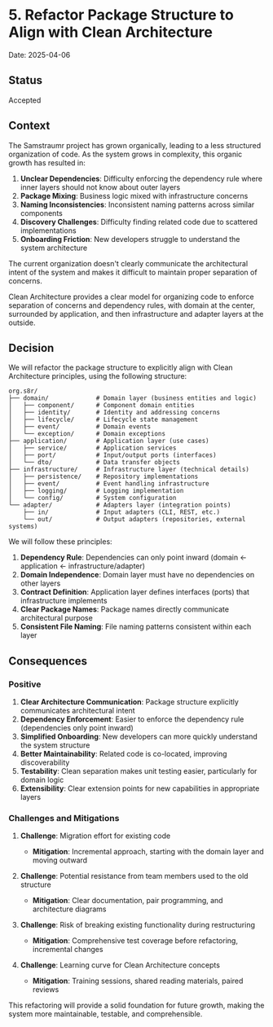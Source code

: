 # 5. Refactor Package Structure to Align with Clean Architecture

Date: 2025-04-06

## Status

Accepted

## Context

The Samstraumr project has grown organically, leading to a less structured organization of code. As the system grows in complexity, this organic growth has resulted in:

1. **Unclear Dependencies**: Difficulty enforcing the dependency rule where inner layers should not know about outer layers
2. **Package Mixing**: Business logic mixed with infrastructure concerns
3. **Naming Inconsistencies**: Inconsistent naming patterns across similar components
4. **Discovery Challenges**: Difficulty finding related code due to scattered implementations
5. **Onboarding Friction**: New developers struggle to understand the system architecture

The current organization doesn't clearly communicate the architectural intent of the system and makes it difficult to maintain proper separation of concerns.

Clean Architecture provides a clear model for organizing code to enforce separation of concerns and dependency rules, with domain at the center, surrounded by application, and then infrastructure and adapter layers at the outside.

## Decision

We will refactor the package structure to explicitly align with Clean Architecture principles, using the following structure:

```
org.s8r/
├── domain/             # Domain layer (business entities and logic)
│   ├── component/      # Component domain entities
│   ├── identity/       # Identity and addressing concerns
│   ├── lifecycle/      # Lifecycle state management
│   ├── event/          # Domain events
│   └── exception/      # Domain exceptions
├── application/        # Application layer (use cases)
│   ├── service/        # Application services
│   ├── port/           # Input/output ports (interfaces)
│   └── dto/            # Data transfer objects
├── infrastructure/     # Infrastructure layer (technical details)
│   ├── persistence/    # Repository implementations
│   ├── event/          # Event handling infrastructure
│   ├── logging/        # Logging implementation
│   └── config/         # System configuration
└── adapter/            # Adapters layer (integration points)
    ├── in/             # Input adapters (CLI, REST, etc.)
    └── out/            # Output adapters (repositories, external systems)
```

We will follow these principles:

1. **Dependency Rule**: Dependencies can only point inward (domain ← application ← infrastructure/adapter)
2. **Domain Independence**: Domain layer must have no dependencies on other layers
3. **Contract Definition**: Application layer defines interfaces (ports) that infrastructure implements
4. **Clear Package Names**: Package names directly communicate architectural purpose
5. **Consistent File Naming**: File naming patterns consistent within each layer

## Consequences

### Positive

1. **Clear Architecture Communication**: Package structure explicitly communicates architectural intent
2. **Dependency Enforcement**: Easier to enforce the dependency rule (dependencies only point inward)
3. **Simplified Onboarding**: New developers can more quickly understand the system structure
4. **Better Maintainability**: Related code is co-located, improving discoverability
5. **Testability**: Clean separation makes unit testing easier, particularly for domain logic
6. **Extensibility**: Clear extension points for new capabilities in appropriate layers

### Challenges and Mitigations

1. **Challenge**: Migration effort for existing code
   - **Mitigation**: Incremental approach, starting with the domain layer and moving outward

2. **Challenge**: Potential resistance from team members used to the old structure
   - **Mitigation**: Clear documentation, pair programming, and architecture diagrams

3. **Challenge**: Risk of breaking existing functionality during restructuring
   - **Mitigation**: Comprehensive test coverage before refactoring, incremental changes

4. **Challenge**: Learning curve for Clean Architecture concepts
   - **Mitigation**: Training sessions, shared reading materials, paired reviews

This refactoring will provide a solid foundation for future growth, making the system more maintainable, testable, and comprehensible.